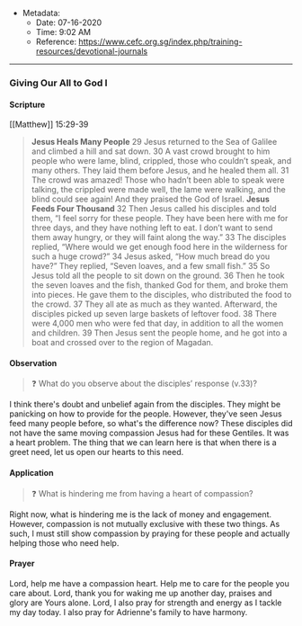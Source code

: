 - Metadata:
	- Date: 07-16-2020
	- Time: 9:02 AM
	- Reference: https://www.cefc.org.sg/index.php/training-resources/devotional-journals

---

### Giving Our All to God I

#### Scripture

[[Matthew]] 15:29-39
>**Jesus Heals Many People**
29 Jesus returned to the Sea of Galilee and climbed a hill and sat down. 30 A vast crowd brought to him people who were lame, blind, crippled, those who couldn’t speak, and many others. They laid them before Jesus, and he healed them all. 31 The crowd was amazed! Those who hadn’t been able to speak were talking, the crippled were made well, the lame were walking, and the blind could see again! And they praised the God of Israel.
**Jesus Feeds Four Thousand**
32 Then Jesus called his disciples and told them, “I feel sorry for these people. They have been here with me for three days, and they have nothing left to eat. I don’t want to send them away hungry, or they will faint along the way.”
33 The disciples replied, “Where would we get enough food here in the wilderness for such a huge crowd?”
34 Jesus asked, “How much bread do you have?”
They replied, “Seven loaves, and a few small fish.”
35 So Jesus told all the people to sit down on the ground. 36 Then he took the seven loaves and the fish, thanked God for them, and broke them into pieces. He gave them to the disciples, who distributed the food to the crowd.
37 They all ate as much as they wanted. Afterward, the disciples picked up seven large baskets of leftover food. 38 There were 4,000 men who were fed that day, in addition to all the women and children. 39 Then Jesus sent the people home, and he got into a boat and crossed over to the region of Magadan.

#### Observation

> ❓ What do you observe about the disciples’ response (v.33)?

I think there's doubt and unbelief again from the disciples. They might be panicking on how to provide for the people. However, they've seen Jesus feed many people before, so what's the difference now? These disciples did not have the same moving compassion Jesus had for these Gentiles. It was a heart problem. The thing that we can learn here is that when there is a greet need, let us open our hearts to this need.

#### Application

> ❓ What is hindering me from having a heart of compassion?

Right now, what is hindering me is the lack of money and engagement. However, compassion is not mutually exclusive with these two things. As such, I must still show compassion by praying for these people and actually helping those who need help.

#### Prayer

Lord, help me have a compassion heart. Help me to care for the people you care about. Lord, thank you for waking me up another day, praises and glory are Yours alone. Lord, I also pray for strength and energy as I tackle my day today. I also pray for Adrienne's family to have harmony.
 
 